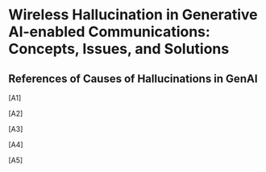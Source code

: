 # Wireless Hallucination in Generative AI-enabled Communications: Concepts, Issues, and Solutions
## References of Causes of Hallucinations in GenAI
[A1]

[A2]

[A3]

[A4]

[A5]
